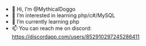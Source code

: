 - 👋 Hi, I’m @MythicalDoggo
- 👀 I’m interested in learning php/c#/MySQL
- 🌱 I’m currently learning php
- 📫 You can reach me on discord: https://discordapp.com/users/852910297245286411
